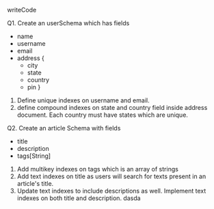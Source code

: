 writeCode

Q1. Create an userSchema which has fields

- name
- username
- email
- address {
  - city
  - state
  - country
  - pin
    }

1. Define unique indexes on username and email.
2. define compound indexes on state and country field inside address document. Each country must have states which are unique.

Q2. Create an article Schema with fields

- title
- description
- tags[String]

1. Add multikey indexes on tags which is an array of strings
2. Add text indexes on title as users will search for texts present in an article's title.
3. Update text indexes to include descriptions as well. Implement text indexes on both title and description.
   dasda
